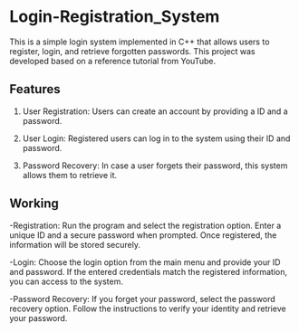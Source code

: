 
# Login-Registration_System
This is a simple login system implemented in C++ that allows users to register, login, and retrieve forgotten passwords. This project was developed based on a reference tutorial from YouTube.




 


## Features
1. User Registration: Users can create an account by providing a  ID and a password.

2. User Login: Registered users can log in to the system using their ID and password.

3. Password Recovery: In case a user forgets their password, this system allows them to retrieve it.





## Working
-Registration: Run the program and select the registration option. Enter a unique ID and a secure password when prompted. Once registered, the information will be stored securely.

-Login: Choose the login option from the main menu and provide your ID and password. If the entered credentials match the registered information, you can access to the system.

-Password Recovery: If you forget your password, select the password recovery option. Follow the instructions to verify your identity and retrieve your password.



